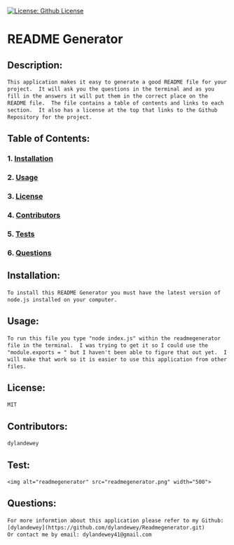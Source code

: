 
[![License: Github License](https://img.shields.io/badge/License-MIT-brightgreen.svg)](https://github.com/dylandewey/Readmegenerator.git)

# README Generator
    
## Description:
    This application makes it easy to generate a good README file for your project.  It will ask you the questions in the terminal and as you fill in the answers it will put them in the correct place on the README file.  The file contains a table of contents and links to each section.  It also has a license at the top that links to the Github Repository for the project.  
    
## Table of Contents:
### 1. [Installation](#Installation)
### 2. [Usage](#Usage)
### 3. [License](#License)
### 4. [Contributors](#Contributors)
### 5. [Tests](#Tests)
### 6. [Questions](#Questions)
    
## Installation:
    To install this README Generator you must have the latest version of node.js installed on your computer.
    
## Usage:
    To run this file you type "node index.js" within the readmegenerator file in the terminal.  I was trying to get it so I could use the "module.exports = " but I haven't been able to figure that out yet.  I will make that work so it is easier to use this application from other files.  
    
## License:
    MIT
    
## Contributors:
    dylandewey
    
## Test:
    <img alt="readmegenerator" src="readmegenerator.png" width="500">
    
## Questions:
    For more informtion about this application please refer to my Github: [dylandewey](https://github.com/dylandewey/Readmegenerator.git)
    Or contact me by email: dylandewey41@gmail.com
